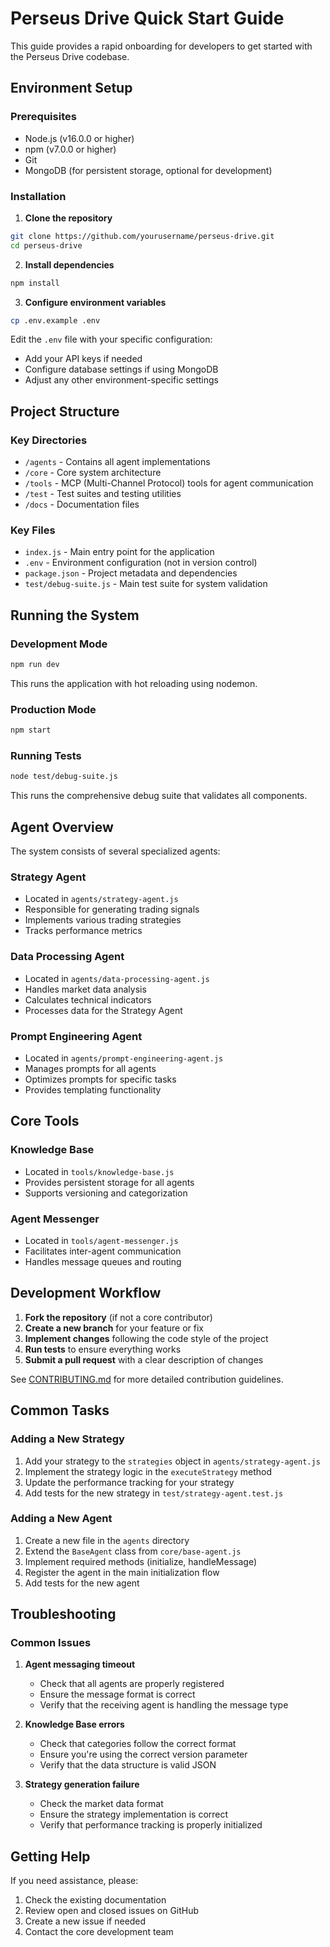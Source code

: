 # Perseus Drive Quick Start Guide

This guide provides a rapid onboarding for developers to get started with the Perseus Drive codebase.

## Environment Setup

### Prerequisites
- Node.js (v16.0.0 or higher)
- npm (v7.0.0 or higher)
- Git
- MongoDB (for persistent storage, optional for development)

### Installation

1. **Clone the repository**
```bash
git clone https://github.com/yourusername/perseus-drive.git
cd perseus-drive
```

2. **Install dependencies**
```bash
npm install
```

3. **Configure environment variables**
```bash
cp .env.example .env
```

Edit the `.env` file with your specific configuration:
- Add your API keys if needed
- Configure database settings if using MongoDB
- Adjust any other environment-specific settings

## Project Structure

### Key Directories
- `/agents` - Contains all agent implementations
- `/core` - Core system architecture 
- `/tools` - MCP (Multi-Channel Protocol) tools for agent communication
- `/test` - Test suites and testing utilities
- `/docs` - Documentation files

### Key Files
- `index.js` - Main entry point for the application
- `.env` - Environment configuration (not in version control)
- `package.json` - Project metadata and dependencies
- `test/debug-suite.js` - Main test suite for system validation

## Running the System

### Development Mode
```bash
npm run dev
```
This runs the application with hot reloading using nodemon.

### Production Mode
```bash
npm start
```

### Running Tests
```bash
node test/debug-suite.js
```
This runs the comprehensive debug suite that validates all components.

## Agent Overview

The system consists of several specialized agents:

### Strategy Agent
- Located in `agents/strategy-agent.js`
- Responsible for generating trading signals
- Implements various trading strategies
- Tracks performance metrics

### Data Processing Agent
- Located in `agents/data-processing-agent.js`
- Handles market data analysis
- Calculates technical indicators
- Processes data for the Strategy Agent

### Prompt Engineering Agent
- Located in `agents/prompt-engineering-agent.js`
- Manages prompts for all agents
- Optimizes prompts for specific tasks
- Provides templating functionality

## Core Tools

### Knowledge Base
- Located in `tools/knowledge-base.js`
- Provides persistent storage for all agents
- Supports versioning and categorization

### Agent Messenger
- Located in `tools/agent-messenger.js`
- Facilitates inter-agent communication
- Handles message queues and routing

## Development Workflow

1. **Fork the repository** (if not a core contributor)
2. **Create a new branch** for your feature or fix
3. **Implement changes** following the code style of the project
4. **Run tests** to ensure everything works
5. **Submit a pull request** with a clear description of changes

See [CONTRIBUTING.md](../CONTRIBUTING.md) for more detailed contribution guidelines.

## Common Tasks

### Adding a New Strategy
1. Add your strategy to the `strategies` object in `agents/strategy-agent.js`
2. Implement the strategy logic in the `executeStrategy` method
3. Update the performance tracking for your strategy
4. Add tests for the new strategy in `test/strategy-agent.test.js`

### Adding a New Agent
1. Create a new file in the `agents` directory
2. Extend the `BaseAgent` class from `core/base-agent.js`
3. Implement required methods (initialize, handleMessage)
4. Register the agent in the main initialization flow
5. Add tests for the new agent

## Troubleshooting

### Common Issues

1. **Agent messaging timeout**
   - Check that all agents are properly registered
   - Ensure the message format is correct
   - Verify that the receiving agent is handling the message type

2. **Knowledge Base errors**
   - Check that categories follow the correct format
   - Ensure you're using the correct version parameter
   - Verify that the data structure is valid JSON

3. **Strategy generation failure**
   - Check the market data format
   - Ensure the strategy implementation is correct
   - Verify that performance tracking is properly initialized

## Getting Help

If you need assistance, please:

1. Check the existing documentation
2. Review open and closed issues on GitHub
3. Create a new issue if needed
4. Contact the core development team 